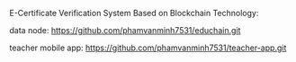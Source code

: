 E-Certificate Verification System Based on Blockchain Technology:

data node: https://github.com/phamvanminh7531/educhain.git

teacher mobile app: https://github.com/phamvanminh7531/teacher-app.git
